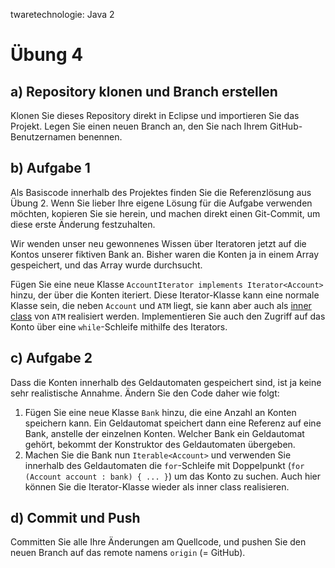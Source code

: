 twaretechnologie: Java 2

# Übung 4


## a) Repository klonen und Branch erstellen

Klonen Sie dieses Repository direkt in Eclipse und importieren Sie das Projekt. Legen Sie einen neuen Branch an, den Sie nach Ihrem GitHub-Benutzernamen benennen.

## b) Aufgabe 1

Als Basiscode innerhalb des Projektes finden Sie die Referenzlösung aus Übung 2. Wenn Sie lieber Ihre eigene Lösung für die Aufgabe verwenden möchten, kopieren Sie sie herein, und machen direkt einen Git-Commit, um diese erste Änderung festzuhalten.

Wir wenden unser neu gewonnenes Wissen über Iteratoren jetzt auf die Kontos unserer fiktiven Bank an. Bisher waren die Konten ja in einem Array gespeichert, und das Array wurde durchsucht. 

Fügen Sie eine neue Klasse `AccountIterator implements Iterator<Account>` hinzu, der über die Konten iteriert. Diese Iterator-Klasse kann eine normale Klasse sein, die neben `Account` und `ATM` liegt, sie kann aber auch als [inner class](https://dh-cologne.github.io/java-wegweiser/articles/Innere-und-anonyme-Klassen.html) von `ATM` realisiert werden. Implementieren Sie auch den Zugriff auf das Konto über eine `while`-Schleife mithilfe des Iterators.	

## c) Aufgabe 2

Dass die Konten innerhalb des Geldautomaten gespeichert sind, ist ja keine sehr realistische Annahme. Ändern Sie den Code daher wie folgt:

1. Fügen Sie eine neue Klasse `Bank` hinzu, die eine Anzahl an Konten speichern kann. Ein Geldautomat speichert dann eine Referenz auf eine Bank, anstelle der einzelnen Konten. Welcher Bank ein Geldautomat gehört, bekommt der Konstruktor des Geldautomaten übergeben. 
2. Machen Sie die Bank nun `Iterable<Account>` und verwenden Sie innerhalb des Geldautomaten die `for`-Schleife mit Doppelpunkt (`for (Account account : bank) { ... }`) um das Konto zu suchen. Auch hier können Sie die Iterator-Klasse wieder als inner class realisieren. 

## d) Commit und Push
Committen Sie alle Ihre Änderungen am Quellcode, und pushen Sie den neuen Branch auf das remote namens `origin` (= GitHub). 